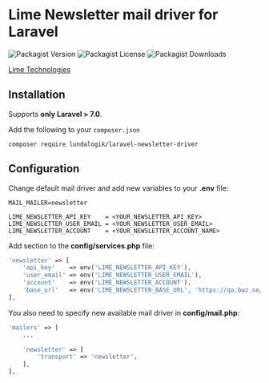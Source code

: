 # Lime Newsletter mail driver for Laravel


![Packagist Version](https://img.shields.io/packagist/v/Lundalogik/laravel-newsletter-driver)
![Packagist License](https://img.shields.io/packagist/l/Lundalogik/laravel-newsletter-driver)
![Packagist Downloads](https://img.shields.io/packagist/dm/Lundalogik/laravel-newsletter-driver)

[Lime Technologies](https://www.lime-technologies.com/)

## Installation

Supports **only Laravel > 7.0**.

Add the following to your ``composer.json``

```
composer require lundalogik/laravel-newsletter-driver
```

## Configuration

Change default mail driver and add new variables to your **.env** file:

```.env
MAIL_MAILER=newsletter 

LIME_NEWSLETTER_API_KEY    = <YOUR_NEWSLETTER_API_KEY>
LIME_NEWSLETTER_USER_EMAIL = <YOUR_NEWSLETTER_USER_EMAIL>
LIME_NEWSLETTER_ACCOUNT    = <YOUR_NEWSLETTER_ACCOUNT_NAME>
```

Add section to the **config/services.php** file:

```php
'newsletter' => [
    'api_key'    => env('LIME_NEWSLETTER_API_KEY'),
    'user_email' => env('LIME_NEWSLETTER_USER_EMAIL'),
    'account'    => env('LIME_NEWSLETTER_ACCOUNT'),
    'base_url'   => env('LIME_NEWSLETTER_BASE_URL', 'https://qa.bwz.se/bedrock/'),
],
```

You also need to specify new available mail driver in **config/mail.php**:

```php
'mailers' => [
    ... 

    'newsletter' => [
        'transport' => 'newsletter',
    ],
],
```
